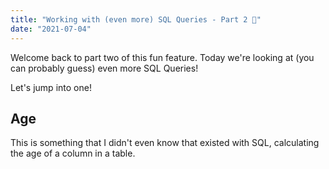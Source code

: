 ```yaml
---
title: "Working with (even more) SQL Queries - Part 2 🔎"
date: "2021-07-04"
---
```


Welcome back to part two of this fun feature. Today we're looking at (you can probably guess) even more SQL Queries!

Let's jump into one!

## Age

This is something that I didn't even know that existed with SQL, calculating the age of a column in a table.

